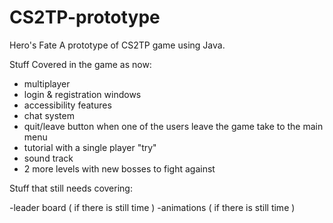 # CS2TP-prototype
Hero's Fate
A prototype of CS2TP game using Java.

Stuff Covered in the game as now:
- multiplayer 
- login & registration windows
- accessibility features
- chat system
- quit/leave button when one of the users leave the game take to the main menu
- tutorial with a single player "try"
- sound track
- 2 more levels with new bosses to fight against

Stuff that still needs covering: 

-leader board ( if there is still time )
-animations ( if there is still time )

